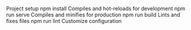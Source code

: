 Project setup
  npm install
Compiles and hot-reloads for development
  npm run serve
Compiles and minifies for production
  npm run build
Lints and fixes files
  npm run lint
Customize configuration